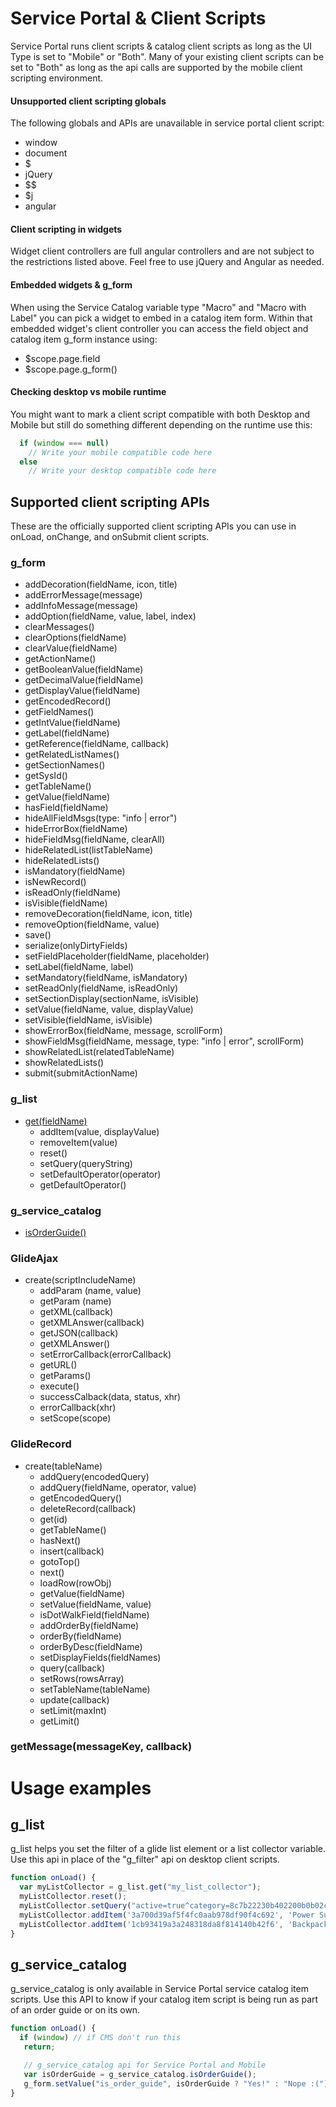 
# Service Portal & Client Scripts

Service Portal runs client scripts & catalog client scripts as long as the UI Type is set to "Mobile" or "Both". Many of your existing client scripts can be set to "Both" as long as the api calls are supported by the mobile client scripting environment.

#### Unsupported client scripting globals

The following globals and APIs are unavailable in service portal client script:

* window
* document
* $
* jQuery
* $$
* $j
* angular

#### Client scripting in widgets

Widget client controllers are full angular controllers and are not subject to the restrictions listed above. Feel free to use jQuery and Angular as needed.

#### Embedded widgets & g_form

When using the Service Catalog variable type "Macro" and "Macro with Label" you can pick a widget to embed in a catalog item form. Within that embedded widget's client controller you can access the field object and catalog item g_form instance using:

* $scope.page.field
* $scope.page.g_form()

#### Checking desktop vs mobile runtime

You might want to mark a client script compatible with both Desktop and Mobile but still do something different depending on the runtime use this:

```javascript
  if (window === null)
    // Write your mobile compatible code here
  else
    // Write your desktop compatible code here
```

## Supported client scripting APIs

These are the officially supported client scripting APIs you can use in onLoad, onChange, and onSubmit client scripts.

### g_form

* addDecoration(fieldName, icon, title)
* addErrorMessage(message)
* addInfoMessage(message)
* addOption(fieldName, value, label, index)
* clearMessages()
* clearOptions(fieldName)
* clearValue(fieldName)
* getActionName()
* getBooleanValue(fieldName)
* getDecimalValue(fieldName)
* getDisplayValue(fieldName)
* getEncodedRecord()
* getFieldNames()
* getIntValue(fieldName)
* getLabel(fieldName)
* getReference(fieldName, callback)
* getRelatedListNames()
* getSectionNames()
* getSysId()
* getTableName()
* getValue(fieldName)
* hasField(fieldName)
* hideAllFieldMsgs(type: "info |  error")
* hideErrorBox(fieldName)
* hideFieldMsg(fieldName, clearAll)
* hideRelatedList(listTableName)
* hideRelatedLists()
* isMandatory(fieldName)
* isNewRecord()
* isReadOnly(fieldName)
* isVisible(fieldName)
* removeDecoration(fieldName, icon, title)
* removeOption(fieldName, value)
* save()
* serialize(onlyDirtyFields)
* setFieldPlaceholder(fieldName, placeholder)
* setLabel(fieldName, label)
* setMandatory(fieldName, isMandatory)
* setReadOnly(fieldName, isReadOnly)
* setSectionDisplay(sectionName, isVisible)
* setValue(fieldName, value, displayValue)
* setVisible(fieldName, isVisible)
* showErrorBox(fieldName, message, scrollForm)
* showFieldMsg(fieldName, message, type: "info | error", scrollForm)
* showRelatedList(relatedTableName)
* showRelatedLists()
* submit(submitActionName)

### g_list
* [get(fieldName)](#g_list)
  * addItem(value, displayValue)
  * removeItem(value)
  * reset()
  * setQuery(queryString)
  * setDefaultOperator(operator)
  * getDefaultOperator()

### g_service_catalog
* [isOrderGuide()](#g_service_catalog)

### GlideAjax

* create(scriptIncludeName)
  * addParam (name, value)
  * getParam (name)
  * getXML(callback)
  * getXMLAnswer(callback)
  * getJSON(callback)
  * getXMLAnswer()
  * setErrorCallback(errorCallback)
  * getURL()
  * getParams()
  * execute()
  * successCalback(data, status, xhr)
  * errorCallback(xhr)
  * setScope(scope)


### GlideRecord
* create(tableName)
  * addQuery(encodedQuery)
  * addQuery(fieldName, operator, value)
  * getEncodedQuery()
  * deleteRecord(callback)
  * get(id)
  * getTableName()
  * hasNext()
  * insert(callback)
  * gotoTop()
  * next()
  * loadRow(rowObj)
  * getValue(fieldName)
  * setValue(fieldName, value)
  * isDotWalkField(fieldName)
  * addOrderBy(fieldName)
  * orderBy(fieldName)
  * orderByDesc(fieldName)
  * setDisplayFields(fieldNames)
  * query(callback)
  * setRows(rowsArray)
  * setTableName(tableName)
  * update(callback)
  * setLimit(maxInt)
  * getLimit()


### getMessage(messageKey, callback)


# Usage examples

<a name="g_list"></a>g_list
-----
g_list helps you set the filter of a glide list element or a list collector variable. Use this api in place of the "g_filter" api on desktop client scripts.

```javascript
function onLoad() {
  var myListCollector = g_list.get("my_list_collector");
  myListCollector.reset();
  myListCollector.setQuery("active=true^category=8c7b22230b402200b0b02c6317673a62");
  myListCollector.addItem('3a700d39af5f4fc0aab978df90f4c692', 'Power Supply');
  myListCollector.addItem('1cb93419a3a248318da8f814140b42f6', 'Backpack');
}
```

<a name="g_service_catalog"></a>g_service_catalog
-----
g_service_catalog is only available in Service Portal service catalog item scripts. Use this API to know if your catalog item script is being run as part of an order guide or on its own.

 ```javascript
 function onLoad() {
   if (window) // if CMS don't run this
    return;

    // g_service_catalog api for Service Portal and Mobile
    var isOrderGuide = g_service_catalog.isOrderGuide();
    g_form.setValue("is_order_guide", isOrderGuide ? "Yes!" : "Nope :(");
}
 ```
